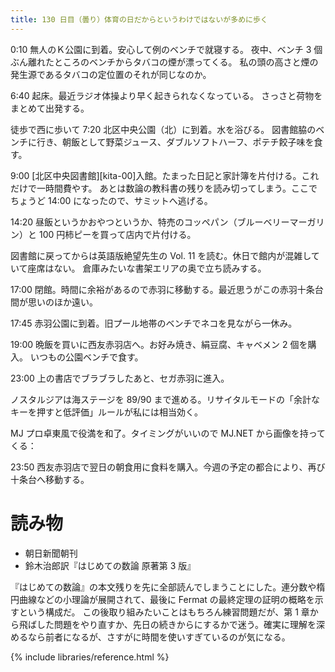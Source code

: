 ```yaml
---
title: 130 日目（曇り）体育の日だからというわけではないが多めに歩く
---
```


0:10 無人のＫ公園に到着。安心して例のベンチで就寝する。
夜中、ベンチ 3 個ぶん離れたところのベンチからタバコの煙が漂ってくる。
私の頭の高さと煙の発生源であるタバコの定位置のそれが同じなのか。

6:40 起床。最近ラジオ体操より早く起きられなくなっている。
さっさと荷物をまとめて出発する。

徒歩で西に歩いて 7:20 北区中央公園（北）に到着。水を浴びる。
図書館脇のベンチに行き、朝飯として野菜ジュース、ダブルソフトハーフ、ポテチ餃子味を食す。

9:00 [北区中央図書館][kita-00]入館。たまった日記と家計簿を片付ける。これだけで一時間費やす。
あとは数論の教科書の残りを読み切ってしまう。ここでちょうど 14:00 になったので、サミットへ逃げる。

14:20 昼飯というかおやつというか、特売のコッペパン（ブルーベリーマーガリン）と 100 円柿ピーを買って店内で片付ける。

図書館に戻ってからは英語版絶望先生の Vol. 11 を読む。休日で館内が混雑していて座席はない。
倉庫みたいな書架エリアの奥で立ち読みする。

17:00 閉館。時間に余裕があるので赤羽に移動する。最近思うがこの赤羽十条台間が思いのほか遠い。

17:45 赤羽公園に到着。旧プール地帯のベンチでネコを見ながら一休み。

19:00 晩飯を買いに西友赤羽店へ。お好み焼き、絹豆腐、キャベメン 2 個を購入。
いつもの公園ベンチで食す。

23:00 上の書店でブラブラしたあと、セガ赤羽に進入。

ノスタルジアは海ステージを 89/90 まで進める。リサイタルモードの「余計なキーを押すと低評価」ルールが私には相当効く。

MJ プロ卓東風で役満を和了。タイミングがいいので MJ.NET から画像を持ってくる：

23:50 西友赤羽店で翌日の朝食用に食料を購入。今週の予定の都合により、再び十条台へ移動する。

# 読み物

* 朝日新聞朝刊
* 鈴木治郎訳『はじめての数論 原著第 3 版』

『はじめての数論』の本文残りを先に全部読んでしまうことにした。連分数や楕円曲線などの小理論が展開されて、最後に Fermat の最終定理の証明の概略を示すという構成だ。
この後取り組みたいことはもちろん練習問題だが、第 1 章から飛ばした問題をやり直すか、先日の続きからにするかで迷う。確実に理解を深めるなら前者になるが、さすがに時間を使いすぎているのが気になる。

{% include libraries/reference.html %}
